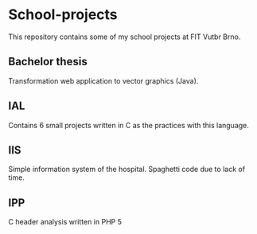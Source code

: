# School-projects

This repository contains some of my school projects at FIT Vutbr Brno.

## Bachelor thesis

Transformation web application to vector graphics (Java). 

## IAL

Contains 6 small projects written in C as the practices with this language.

## IIS

Simple information system of the hospital. Spaghetti code due to lack of time.

## IPP

C header analysis written in PHP 5
 
